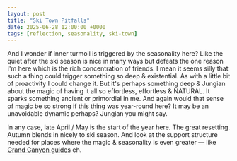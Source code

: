 ```yaml
---
layout: post
title: "Ski Town Pitfalls"
date: 2025-06-28 12:00:00 +0000
tags: [reflection, seasonality, ski-town]
---
```


And I wonder if inner turmoil is triggered by the seasonality here? Like the quiet after the ski season is nice in many ways but defeats the one reason I'm here which is the rich concentration of friends. I mean it seems silly that such a thing could trigger something so deep & existential. As with a little bit of proactivity I could change it. But it's perhaps something deep & Jungian about the magic of having it all so effortless, effortless & NATURAL. It sparks something ancient or primordial in me. And again would that sense of magic be so strong if this thing was year-round here? It may be an unavoidable dynamic perhaps? Jungian you might say.

In any case, late April / May is the start of the year here. The great resetting. Autumn blends in nicely to ski season. And look at the support structure needed for places where the magic & seasonality is even greater — like [Grand Canyon guides](https://www.whalefoundation.org) eh.

